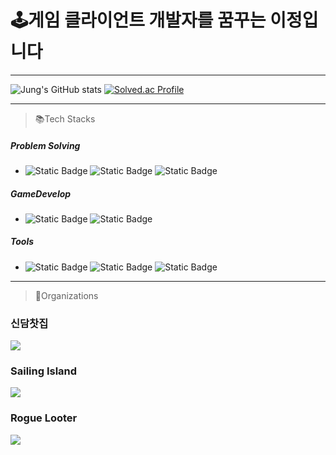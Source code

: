 # 🕹️게임 클라이언트 개발자를 꿈꾸는 이정입니다 
---
  ![Jung's GitHub stats](https://github-readme-stats.vercel.app/api?username=leejung7308&show_icons=true&theme=dark) 
  [![Solved.ac Profile](http://mazassumnida.wtf/api/v2/generate_badge?boj=leekkzzzz)](https://solved.ac/leekkzzzz/)
  
---
>📚Tech Stacks
##### Problem Solving
- ![Static Badge](https://img.shields.io/badge/c-A8B9CC?style=for-the-badge&logo=c&logoColor=black) ![Static Badge](https://img.shields.io/badge/c++-00599C?style=for-the-badge&logo=c%2B%2B&logoColor=white) ![Static Badge](https://img.shields.io/badge/python-3670A0?style=for-the-badge&logo=python&logoColor=ffdd54)
##### GameDevelop
- ![Static Badge](https://img.shields.io/badge/unity-FFFFFF?style=for-the-badge&logo=unity&logoColor=black) ![Static Badge](https://img.shields.io/badge/c%23-000000.svg?style=for-the-badge&logo=c-sharp&logoColor=white)
##### Tools
- ![Static Badge](https://img.shields.io/badge/github-181717?style=for-the-badge&logo=github&logoColor=white) ![Static Badge](https://img.shields.io/badge/vscode-0077FF?style=for-the-badge&logoColor=white) ![Static Badge](https://img.shields.io/badge/visualstudio-7239B3?style=for-the-badge&logoColor=white) 
---
> 🏢Organizations
### 신담찻집
<a href="https://github.com/Project-GM"><img src="https://avatars.githubusercontent.com/u/162017922?s=200&v=4"></a>
### Sailing Island
<a href="https://github.com/2024-Nexon-GameJam"><img src="https://avatars.githubusercontent.com/u/175385715?s=200&v=4"></a>
### Rogue Looter
<a href="https://github.com/RogueLooter"><img src="https://avatars.githubusercontent.com/u/177748023?s=200&v=4"></a>
<!--
**leejung7308/leejung7308** is a ✨ _special_ ✨ repository because its `README.md` (this file) appears on your GitHub profile.

Here are some ideas to get you started:

- 🔭 I’m currently working on ...
- 🌱 I’m currently learning ...
- 👯 I’m looking to collaborate on ...
- 🤔 I’m looking for help with ...
- 💬 Ask me about ...
- 📫 How to reach me: ...
- 😄 Pronouns: ...
- ⚡ Fun fact: ...
-->
